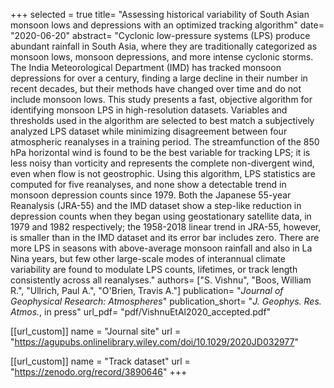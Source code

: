 +++
selected = true
title= "Assessing historical variability of South Asian monsoon lows and depressions with an optimized tracking algorithm"
date= "2020-06-20"
abstract= "Cyclonic low-pressure systems (LPS) produce abundant rainfall in South Asia, where they are traditionally categorized as monsoon lows, monsoon depressions, and more intense cyclonic storms.  The India Meteorological Department (IMD) has tracked monsoon depressions for over a century, finding a large decline in their number in recent decades, but their methods have changed over time and do not include monsoon lows. This study presents a fast, objective algorithm for identifying monsoon LPS in high-resolution datasets. Variables and thresholds used in the algorithm are selected to best match a subjectively analyzed LPS dataset while minimizing disagreement between four atmospheric reanalyses in a training period.  The streamfunction of the 850 hPa horizontal wind is found to be the best variable for tracking LPS; it is less noisy than vorticity and represents the complete non-divergent wind, even when flow is not geostrophic.  Using this algorithm, LPS statistics are computed for five reanalyses, and none show a detectable trend in monsoon depression counts since 1979.  Both the Japanese 55-year Reanalysis (JRA-55) and the IMD dataset show a step-like reduction in depression counts when they began using geostationary satellite data, in 1979 and 1982 respectively; the 1958-2018 linear trend in JRA-55, however, is smaller than in the IMD dataset and its error bar includes zero. There are more LPS in seasons with above-average monsoon rainfall and also in La Nina years, but few other large-scale modes of interannual climate variability are found to modulate LPS counts, lifetimes, or track length consistently across all reanalyses."
authors= ["S. Vishnu", "Boos, William R.", "Ullrich, Paul A.", "O'Brien, Travis A."]
publication= "*Journal of Geophysical Research: Atmospheres*"
publication_short= "*J. Geophys. Res. Atmos.*, in press" 
url_pdf= "pdf/VishnuEtAl2020_accepted.pdf"

[[url_custom]]
    name = "Journal site"
    url = "https://agupubs.onlinelibrary.wiley.com/doi/10.1029/2020JD032977"

[[url_custom]]
    name = "Track dataset"
    url = "https://zenodo.org/record/3890646"
+++


